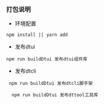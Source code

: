 ### 打包说明
 * 环境配置 
 ```
 npm install || yarn add 
 ```
 * 发布dtui
 ```
 npm run buildDtui 发布dtui组件库
 ```
 * 发布dtcli
 ```
  npm run buildDtui 发布dtcli脚手架
 ```
```
  npm run buildDtui 发布dttool工具库
 ```
